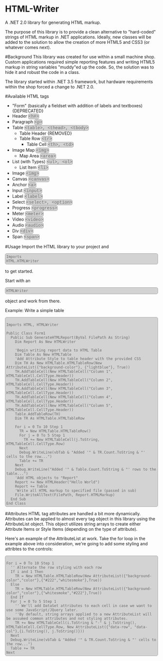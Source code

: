<style>
	.markup{
		display: inline-block;
		background-color: lightgrey;
		border: 1px solid #999;
		border-radius: 5px;
		font-family: "Courier New", Courier, Monospace;
		color: dimgrey;
	}
	pre{
		display: block;
		background-color: lightgrey;
		border: 1px solid #999;
		border-radius: 5px;
		font-family: "Courier New", Courier, Monospace;
		color: dimgrey;
		padding: 3px;
		overflow-x: auto;
	}
</style>
# HTML-Writer
A .NET 2.0 library for generating HTML markup.

The purpose of this library is to provide a clean alternative to "hard-coded" strings of HTML markup in .NET applications. Ideally, 
new classes will be added to the solution to allow the creation of more HTML5 and CSS3 (or whatever comes next).

#Background
This library was created for use within a small machine shop. Custom applications required simple reporting features and writing 
HTML5 markup in string variables "muddy"ed up the code. So, the solution was to hide it and robust the code in a class.

The library started within .NET 3.5 framework, but hardware requirements within the shop forced a change to .NET 2.0.


#Available HTML tags
<ul>
  <li>"Form" (basically a fieldset with addition of labels and textboxes) {DEPRECATED}</li>
  <li>Header <span class="markup">&lt;h#&gt;</span></li>
  <li>Paragraph <span class="markup">&lt;p&gt;</span></li>
  <li>Table <span class="markup">&lt;table&gt;, &lt;thead&gt;, &lt;tbody&gt;</span>
    <ul>
      <li>Table Header {REMOVED}</li>
      <li>Table Row <span class="markup">&lt;tr&gt;</span>
        <ul>
          <li>Table Cell <span class="markup">&lt;th&gt;, &lt;td&gt;</span></li>
        </ul>
      </li>
    </ul>
  </li>
  <li>Image Map <span class="markup">&lt;img&gt;</span>
    <ul>
      <li>Map Area <span class="markup">&lt;area&gt;</span></li>
    </ul>
  </li>
  <li>List (with Types) <span class="markup">&lt;ul&gt;, &lt;ol&gt;</span>
    <ul>
      <li>List Item <span class="markup">&lt;li&gt;</span></li>
    </ul>
  </li>
  <li>Image <span class="markup">&lt;img&gt;</span></li>
  <li>Canvas <span class="markup">&lt;canvas&gt;</span></li>
  <li>Anchor <span class="markup">&lt;a&gt;</span></li>
  <li>Input <span class="markup">&lt;input&gt;</span></li>
  <li>Label <span class="markup">&lt;label&gt;</span></li>
  <li>Select <span class="markup">&lt;select&gt;, &lt;option&gt;</span></li>
  <li>Progress <span class="markup">&lt;progress&gt;</span></li>
  <li>Meter <span class="markup">&lt;meter&gt;</span></li>
  <li>Video <span class="markup">&lt;video&gt;</span></li>
  <li>Audio <span class="markup">&lt;audio&gt;</span></li>
	<li>Div <span class="markup">&lt;div&gt;</span></li>
	<li>Span <span class="markup">&lt;span&gt;</span></li>
</ul>

#Usage
Import the HTML library to your project and <pre><code>Imports HTML.HTMLWriter</code></pre> to get started.

Start with an <pre><code>HTMLWriter</code></pre> object and work from there.

Example:
Write a simple table
<pre>
<code>
Imports HTML, HTMLWriter

Public Class Form1
  Public Sub GenerateHTMLReport(ByVal FilePath As String)
    Dim Report As New HTMLWriter

    'Begin writing report data to HTML Table
    Dim Table As New HTMLTable
    'Add Attribute Style to table header with the provided CSS
    Dim TH As New HTMLTable.HTMLTableRow(New AttributeList({"background-color"}, {"lightblue"}, True))
    TH.AddTableCell(New HTMLTableCell("Column 1", HTMLTableCell.CellType.Header))
    TH.AddTableCell(New HTMLTableCell("Column 2", HTMLTableCell.CellType.Header))
    TH.AddTableCell(New HTMLTableCell("Column 3", HTMLTableCell.CellType.Header))
    TH.AddTableCell(New HTMLTableCell("Column 4", HTMLTableCell.CellType.Header))
    TH.AddTableCell(New HTMLTableCell("Column 5", HTMLTableCell.CellType.Header))
    Table.AddTableRow(TH)
    Dim TR As HTMLTable.HTMLTableRow

    For i = 0 To 10 Step 1
      TR = New HTMLTable.HTMLTableRow()
      For j = 0 To 5 Step 1
        TR += New HTMLTableCell(j.ToString, HTMLTableCell.CellType.Row)
      Next
      Debug.WriteLine(vbTab & "Added '" & TR.Count.ToString & "' cells to the row...")
      Table += TR
    Next
    Debug.WriteLine("Added '" & Table.Count.ToString & "' rows to the table...")
    'Add HTML objects to "Report"
    Report += New HTMLHeader("Hello World")
    Report += Table
    'Write all HTML markup to specified file (passed in sub)
    File.WriteAllText(FilePath, Report.HTMLMarkup)
  End Sub
End Class
</code></pre>


#Attributes
HTML tag attributes are handled a bit more dynamically. Attributes can be applied to almost every tag object in this library using the AttributeList object. This object utilizes string arrays to create either Attribute Items or Style Items (depending on the type of attribute).

Here's an example of the AttributeList at work. Take the for loop in the example above into consideration, we're going to add some styling and attribtes to the controls:
<pre><code>
For i = 0 To 10 Step 1
  '' Alternate the row styling with each row
  If i and 1 Then
    TR = New HTMLTable.HTMLTableRow(New AttributeList({"background-color","color"},{"#222","whitesmoke"},True))
  Else
    TR = New HTMLTable.HTMLTableRow(New AttributeList({"background-color","color"},{"whitesmoke","#222"},True))
  End If
  For j = 0 To 5 Step 1
    '' We'll add DataSet attributes to each cell in case we want to use some JavaScript/JQuery later.
    ''By default, string arrays applied to a new AttributeList will be assumed common attributes and not styling attributes.
    TR += New HTMLTableCell(i.ToString & "-" & j.ToString(), HTMLTableCell.CellType.Row, New AttributeList({"data-row", "data-col"},{i.ToString(), j.ToString()}))
  Next
  Debug.WriteLine(vbTab & "Added '" & TR.Count.ToString & "' cells to the row...")
  Table += TR
Next
</code></pre>